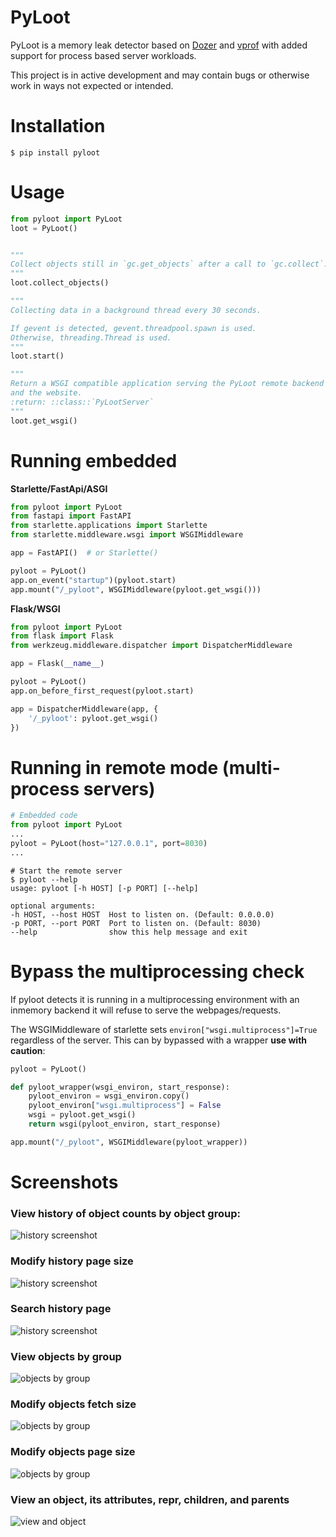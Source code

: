 PyLoot
===========

PyLoot is a memory leak detector based on [Dozer](https://github.com/mgedmin/dozer) and [vprof](https://github.com/nvdv/vprof) with added support for process based server workloads.


This project is in active development and may contain bugs or otherwise work in ways not expected or intended.

# Installation
```shell script
$ pip install pyloot
```

# Usage
```python
from pyloot import PyLoot
loot = PyLoot()


"""
Collect objects still in `gc.get_objects` after a call to `gc.collect`.
"""
loot.collect_objects()

"""
Collecting data in a background thread every 30 seconds.

If gevent is detected, gevent.threadpool.spawn is used.
Otherwise, threading.Thread is used.
"""
loot.start()

"""
Return a WSGI compatible application serving the PyLoot remote backend and
and the website.
:return: ::class::`PyLootServer`
"""
loot.get_wsgi()
```


# Running embedded
**Starlette/FastApi/ASGI**
```python
from pyloot import PyLoot
from fastapi import FastAPI
from starlette.applications import Starlette
from starlette.middleware.wsgi import WSGIMiddleware

app = FastAPI()  # or Starlette()

pyloot = PyLoot()
app.on_event("startup")(pyloot.start)
app.mount("/_pyloot", WSGIMiddleware(pyloot.get_wsgi()))
```


**Flask/WSGI**
```python
from pyloot import PyLoot
from flask import Flask
from werkzeug.middleware.dispatcher import DispatcherMiddleware

app = Flask(__name__)

pyloot = PyLoot()
app.on_before_first_request(pyloot.start)

app = DispatcherMiddleware(app, {
    '/_pyloot': pyloot.get_wsgi()
})
```

# Running in remote mode (multi-process servers)
```python
# Embedded code
from pyloot import PyLoot
...
pyloot = PyLoot(host="127.0.0.1", port=8030)
...
```
```shell script
# Start the remote server
$ pyloot --help
usage: pyloot [-h HOST] [-p PORT] [--help]

optional arguments:
-h HOST, --host HOST  Host to listen on. (Default: 0.0.0.0)
-p PORT, --port PORT  Port to listen on. (Default: 8030)
--help                show this help message and exit
```

# Bypass the multiprocessing check
If pyloot detects it is running in a multiprocessing environment with an inmemory backend
it will refuse to serve the webpages/requests.

The WSGIMiddleware of starlette sets `environ["wsgi.multiprocess"]=True` regardless of the server.
This can by bypassed with a wrapper **use with caution**:

```python
pyloot = PyLoot()

def pyloot_wrapper(wsgi_environ, start_response):
    pyloot_environ = wsgi_environ.copy()
    pyloot_environ["wsgi.multiprocess"] = False
    wsgi = pyloot.get_wsgi()
    return wsgi(pyloot_environ, start_response)

app.mount("/_pyloot", WSGIMiddleware(pyloot_wrapper))
```

# Screenshots
### View history of object counts by object group:
![history screenshot](https://raw.githubusercontent.com/reallistic/pyloot/master/docs/historypage.png)

### Modify history page size
![history screenshot](https://raw.githubusercontent.com/reallistic/pyloot/master/docs/history-pageLimit.png)

### Search history page
![history screenshot](https://raw.githubusercontent.com/reallistic/pyloot/master/docs/history-search.png)

### View objects by group
![objects by group](https://raw.githubusercontent.com/reallistic/pyloot/master/docs/objects-by-group.png)

### Modify objects fetch size
![objects by group](https://raw.githubusercontent.com/reallistic/pyloot/master/docs/objects-fetchLimit.png)

### Modify objects page size
![objects by group](https://raw.githubusercontent.com/reallistic/pyloot/master/docs/objects-pageLimit.png)

### View an object, its attributes, __repr__, children, and parents
![view and object](https://raw.githubusercontent.com/reallistic/pyloot/master/docs/object.png)
